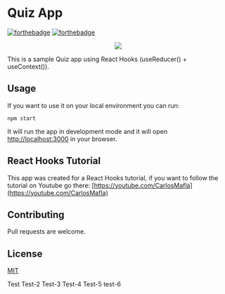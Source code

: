 # Quiz App

[![forthebadge](https://forthebadge.com/images/badges/fuck-it-ship-it.svg)](https://forthebadge.com)
[![forthebadge](https://forthebadge.com/images/badges/made-with-javascript.svg)](https://forthebadge.com)

<p align="center">
    <img src="https://i.imgur.com/NtxQwtR.gif">
</p>

This is a sample Quiz app using React Hooks (useReducer() + useContext()).

## Usage

If you want to use it on your local environment you can run:

`npm start`

It will run the app in development mode and it will open [http://localhost:3000](http://localhost:3000) in your browser.

## React Hooks Tutorial

This app was created for a React Hooks tutorial, if you want to follow the tutorial on Youtube go there: [https://youtube.com/CarlosMafla](https://youtube.com/CarlosMafla)

## Contributing

Pull requests are welcome.

## License

[MIT](https://choosealicense.com/licenses/mit/)


Test
Test-2
Test-3
Test-4
Test-5
test-6
